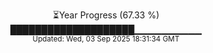 <p align="center">
⏳Year Progress (67.33 %) <br>
████████████████████▁▁▁▁▁▁▁▁▁▁ <br>
<sub>Updated: Wed, 03 Sep 2025 18:31:34 GMT</sub>
</p>

